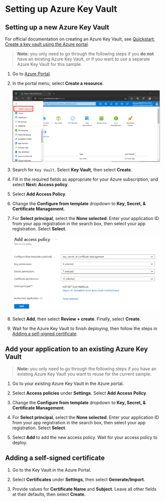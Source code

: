 # Setting up Azure Key Vault

## Setting up a new Azure Key Vault

For official documentation on creating an Azure Key Vault, see [Quickstart: Create a key vault using the Azure portal](https://docs.microsoft.com/azure/key-vault/general/quick-create-portal).

> **Note:** you only need to go through the following steps if you **do not** have an existing Azure Key Vault, or if you want to use a separate Azure Key Vault for this sample.

1. Go to [Azure Portal](https://portal.azure.com/).

1. In the portal menu, select **Create a resource**.

    ![The Create a resource menu item on the portal menu in the Azure Portal](images/create-a-resource.png)

1. Search for `Key Vault`. Select **Key Vault**, then select **Create**.

1. Fill in the required fields as appropriate for your Azure subscription, and select **Next: Access policy**.

1. Select **Add Access Policy**.

1. Change the **Configure from template** dropdown to **Key, Secret, & Certificate Management**.

1. For **Select principal**, select the **None selected**. Enter your application ID from your app registration in the search box, then select your app registration. Select **Select**.

    ![A screenshot of the Add access policy page in the Azure portal](images/add-access-policy.png)

1. Select **Add**, then select **Review + create**. Finally, select **Create**.

1. Wait for the Azure Key Vault to finish deploying, then follow the steps in [Adding a self-signed certificate](#adding-a-self-signed-certificate).

## Add your application to an existing Azure Key Vault

> **Note:** you only need to go through the following steps if you have an existing Azure Key Vault you want to reuse for the current sample.

1. Go to your existing Azure Key Vault in the Azure portal.

1. Select **Access policies** under **Settings**. Select **Add Access Policy**.

1. Change the **Configure from template** dropdown to **Key, Secret, & Certificate Management**.

1. For **Select principal**, select the **None selected**. Enter your application ID from your app registration in the search box, then select your app registration. Select **Select**.

1. Select **Add** to add the new access policy. Wait for your access policy to deploy.

## Adding a self-signed certificate

1. Go to the Key Vault in the Azure Portal.

1. Select **Certificates** under **Settings**, then select **Generate/Import**.

1. Provide values for **Certificate Name** and **Subject**. Leave all other fields at their defaults, then select **Create**.
